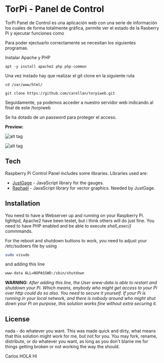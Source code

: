 TorPi - Panel de Control
=========
TorPi Panel de Control es una aplicación web con una serie de información  los cuales de forma totalmente gráfica, permite ver el estado de la Rasberry Pi y ejecutar funciones como 

Para poder ejectuarlo correctamente se necesitan los siguientes programas.

Instalar Apache y PHP
```
apt -y install apache2 php php-common
```
Una vez instado hay que realizar el git clone en la siguiente ruta
```
cd /var/www/html/

git clone https://github.com/carellan/torpiweb.git
```
Seguidamente, ya podemos acceder a nuestro servidor web indicando al final de este /torpiweb

Se ha dotado de un password para proteger el acceso.

**Preview:**

![alt tag](https://i.ibb.co/RBjFnLV/login-torpiweb.png)

![alt tag](https://i.ibb.co/ZHR19fY/torpi-control-panel.png)

Tech
-----------

Raspberry Pi Control Panel includes some libraries. Libraries used are:

* [JustGage] - JavaScript library for the gauges.
* [Raphaël] - JavaScript library for vector graphics. Needed by JustGage.

Installation
--------------

You need to have a Webserver up and running on your Raspberry Pi. lighttpd, Apache2 have been testet, but i think others will do just fine. You need to have PHP enabled and be able to execute *shell_exec()* commmands.

For the reboot and shutdown buttons to work, you need to adjust your /etc/sudoers file by using
```sh
sudo visudo
```
and adding this line
```sh
www-data ALL=NOPASSWD:/sbin/shutdown
```
**WARNING:**
*After adding this line, the User www-data is able to restart and shutdown your Pi. Which means, anybody who might get access to your Pi over http could do so also. You need to secure it yourself. If your Pi is running in your local network, and there is nobody around who might shut down your Pi on purpose, this solution works fine without extra securing it.*

License
----

nada - do whatever you want. This was made quick and dirty, what means that this solution might work for me, but not for you. You may fork, rename, distribute, or do whatever you want, as long as you don't blame me for things getting broken or not working the way the should.

[JustGage]:http://justgage.com/
[Raphaël]:http://raphaeljs.com/
Carlos
HOLA
HI
